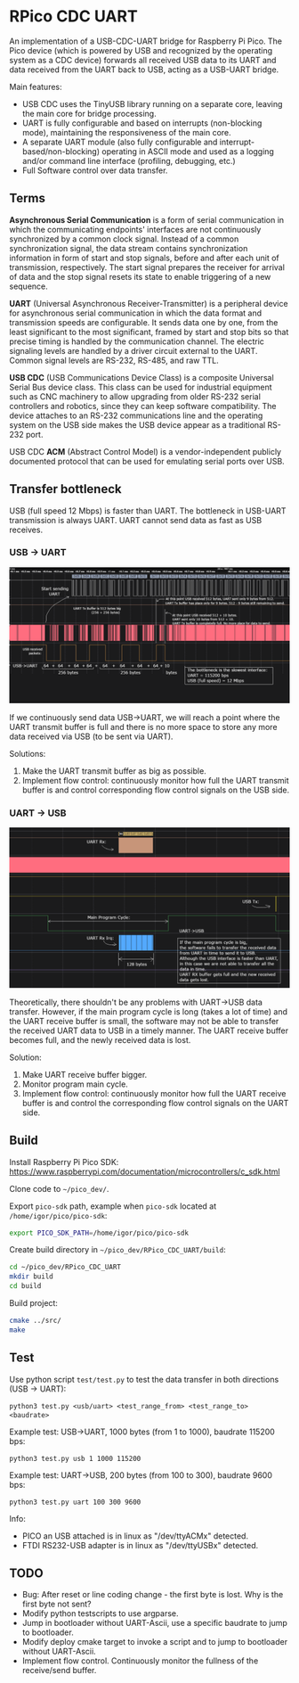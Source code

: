 # RPico CDC UART

An implementation of a USB-CDC-UART bridge for Raspberry Pi Pico. The Pico device (which is powered by USB and recognized by the operating system as a CDC device) forwards all received USB data to its UART and data received from the UART back to USB, acting as a USB-UART bridge. 

Main features:
- USB CDC uses the TinyUSB library running on a separate core, leaving the main core for bridge processing.
- UART is fully configurable and based on interrupts (non-blocking mode), maintaining the responsiveness of the main core.
- A separate UART module (also fully configurable and interrupt-based/non-blocking) operating in ASCII mode and used as a logging and/or command line interface (profiling, debugging, etc.)
- Full Software control over data transfer.

## Terms

**Asynchronous Serial Communication** is a form of serial communication in which the communicating endpoints' interfaces are not continuously synchronized by a common clock signal. Instead of a common synchronization signal, the data stream contains synchronization information in form of start and stop signals, before and after each unit of transmission, respectively. The start signal prepares the receiver for arrival of data and the stop signal resets its state to enable triggering of a new sequence.

**UART** (Universal Asynchronous Receiver-Transmitter) is a peripheral device for asynchronous serial communication in which the data format and transmission speeds are configurable. It sends data one by one, from the least significant to the most significant, framed by start and stop bits so that precise timing is handled by the communication channel. The electric signaling levels are handled by a driver circuit external to the UART. Common signal levels are RS-232, RS-485, and raw TTL.

**USB CDC** (USB Communications Device Class) is a composite Universal Serial Bus device class. This class can be used for industrial equipment such as CNC machinery to allow upgrading from older RS-232 serial controllers and robotics, since they can keep software compatibility. The device attaches to an RS-232 communications line and the operating system on the USB side makes the USB device appear as a traditional RS-232 port.

USB CDC **ACM** (Abstract Control Model) is a vendor-independent publicly documented protocol that can be used for emulating serial ports over USB.

## Transfer bottleneck

USB (full speed 12 Mbps) is faster than UART. The bottleneck in USB-UART transmission is always UART. UART cannot send data as fast as USB receives.

### USB -> UART

!["USB-to-UART"](docs/USB-to-UART.png "USB to UART datatransfer")

If we continuously send data USB->UART, we will reach a point where the UART transmit buffer is full and there is no more space to store any more data received via USB (to be sent via UART).

Solutions:
1. Make the UART transmit buffer as big as possible.
2. Implement flow control: continuously monitor how full the UART transmit buffer is and control corresponding flow control signals on the USB side.

### UART -> USB

!["UART-to-USB"](docs/UART-to-USB.png "UART to USB datatransfer")

Theoretically, there shouldn't be any problems with UART->USB data transfer. However, if the main program cycle is long (takes a lot of time) and the UART receive buffer is small, the software may not be able to transfer the received UART data to USB in a timely manner. The UART receive buffer becomes full, and the newly received data is lost.

Solution:
1. Make UART receive buffer bigger.
2. Monitor program main cycle.
3. Implement flow control: continuously monitor how full the UART receive buffer is and control the corresponding flow control signals on the UART side.

## Build

Install Raspberry Pi Pico SDK:
https://www.raspberrypi.com/documentation/microcontrollers/c_sdk.html

Clone code to `~/pico_dev/`.

Export `pico-sdk` path, example when `pico-sdk` located at `/home/igor/pico/pico-sdk`:

```bash
export PICO_SDK_PATH=/home/igor/pico/pico-sdk
```
    
Create build directory in `~/pico_dev/RPico_CDC_UART/build`:

```bash
cd ~/pico_dev/RPico_CDC_UART
mkdir build
cd build
```

Build project:

```bash
cmake ../src/
make
```

## Test

Use python script `test/test.py` to test the data transfer in both directions (USB -> UART):

```
python3 test.py <usb/uart> <test_range_from> <test_range_to> <baudrate>
```

Example test: USB->UART, 1000 bytes (from 1 to 1000), baudrate 115200 bps:

```
python3 test.py usb 1 1000 115200
```

Example test: UART->USB, 200 bytes (from 100 to 300), baudrate 9600 bps:

```
python3 test.py uart 100 300 9600
```

Info:
- PICO an USB attached is in linux as "/dev/ttyACMx" detected.
- FTDI RS232-USB adapter is in linux as "/dev/ttyUSBx" detected.

## TODO

- Bug: After reset or line coding change - the first byte is lost. Why is the first byte not sent?
- Modify python testscripts to use argparse.
- Jump in bootloader without UART-Ascii, use a specific baudrate to jump to bootloader.
- Modify deploy cmake target to invoke a script and to jump to bootloader without UART-Ascii.
- Implement flow control. Continuously monitor the fullness of the receive/send buffer.